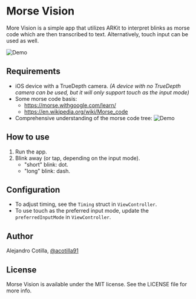 # Morse Vision
More Vision is a simple app that utilizes ARKit to interpret blinks as morse code which are then transcribed to text. Alternatively, touch input can be used as well.

![Demo](https://github.com/acotilla91/Morse-Vision/blob/master/more_vision_demo.gif)


## Requirements

- iOS device with a TrueDepth camera. *(A device with no TrueDepth camera can be used, but it will only support touch as the input mode)*
- Some morse code basis:
	- https://morse.withgoogle.com/learn/
	- https://en.wikipedia.org/wiki/Morse_code
- Comprehensive understanding of the morse code tree:
![Demo](https://upload.wikimedia.org/wikipedia/commons/1/19/Morse-code-tree.svg)


## How to use

1. Run the app.
2. Blink away (or tap, depending on the input mode).
	- "short" blink: dot.
	- "long" blink: dash.

## Configuration

- To adjust timing, see the `Timing` struct in `ViewController`.
- To use touch as the preferred input mode, update the `preferredInputMode` in `ViewController`.

## Author

Alejandro Cotilla, [@acotilla91](https://twitter.com/acotilla91)

## License

Morse Vision is available under the MIT license. See the LICENSE file for more info.
